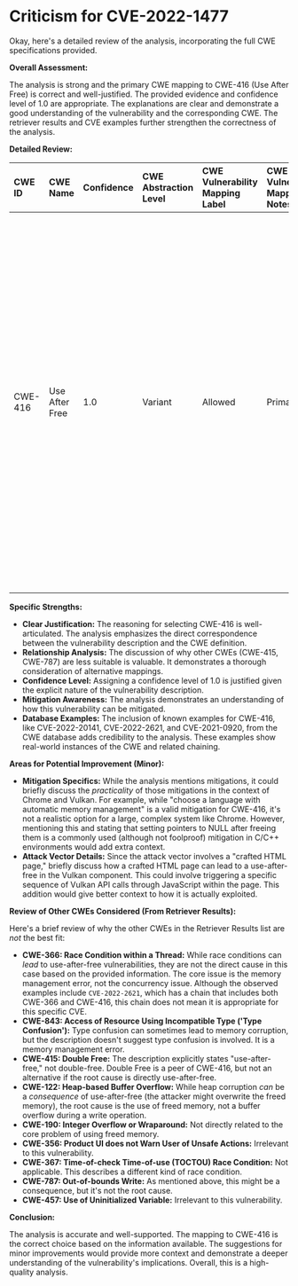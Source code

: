 # Criticism for CVE-2022-1477

Okay, here's a detailed review of the analysis, incorporating the full CWE specifications provided.

**Overall Assessment:**

The analysis is strong and the primary CWE mapping to CWE-416 (Use After Free) is correct and well-justified. The provided evidence and confidence level of 1.0 are appropriate. The explanations are clear and demonstrate a good understanding of the vulnerability and the corresponding CWE. The retriever results and CVE examples further strengthen the correctness of the analysis.

**Detailed Review:**

| CWE ID  | CWE Name        | Confidence | CWE Abstraction Level | CWE Vulnerability Mapping Label | CWE-Vulnerability Mapping Notes | Assessment |
| :-------- | :-------------- | :--------- | :--------------------- | :------------------------------- | :---------------------------------- | :--------- |
| CWE-416 | Use After Free | 1.0      | Variant                | Allowed                        | Primary CWE                         | **Correct**. The vulnerability description clearly indicates a "use-after-free" condition. The root cause analysis in the CVE Reference Links Content Summary and retriever results reinforce this. The Variant level is appropriate. The analysis correctly states that the explicit mention of "use-after-free" makes this the most specific and accurate choice. |

**Specific Strengths:**

*   **Clear Justification:** The reasoning for selecting CWE-416 is well-articulated.  The analysis emphasizes the direct correspondence between the vulnerability description and the CWE definition.
*   **Relationship Analysis:** The discussion of why other CWEs (CWE-415, CWE-787) are less suitable is valuable. It demonstrates a thorough consideration of alternative mappings.
*   **Confidence Level:** Assigning a confidence level of 1.0 is justified given the explicit nature of the vulnerability description.
*   **Mitigation Awareness:** The analysis demonstrates an understanding of how this vulnerability can be mitigated.
*   **Database Examples:** The inclusion of known examples for CWE-416, like CVE-2022-20141, CVE-2022-2621, and CVE-2021-0920, from the CWE database adds credibility to the analysis. These examples show real-world instances of the CWE and related chaining.

**Areas for Potential Improvement (Minor):**

*   **Mitigation Specifics:** While the analysis mentions mitigations, it could briefly discuss the *practicality* of those mitigations in the context of Chrome and Vulkan. For example, while "choose a language with automatic memory management" is a valid mitigation for CWE-416, it's not a realistic option for a large, complex system like Chrome. However, mentioning this and stating that setting pointers to NULL after freeing them is a commonly used (although not foolproof) mitigation in C/C++ environments would add extra context.
*   **Attack Vector Details:** Since the attack vector involves a "crafted HTML page," briefly discuss how a crafted HTML page can lead to a use-after-free in the Vulkan component.  This could involve triggering a specific sequence of Vulkan API calls through JavaScript within the page. This addition would give better context to how it is actually exploited.

**Review of Other CWEs Considered (From Retriever Results):**

Here's a brief review of why the other CWEs in the Retriever Results list are *not* the best fit:

*   **CWE-366: Race Condition within a Thread:** While race conditions can *lead* to use-after-free vulnerabilities, they are not the direct cause in this case based on the provided information. The core issue is the memory management error, not the concurrency issue. Although the observed examples include `CVE-2022-2621`, which has a chain that includes both CWE-366 and CWE-416, this chain does not mean it is appropriate for this specific CVE.
*   **CWE-843: Access of Resource Using Incompatible Type ('Type Confusion'):** Type confusion can sometimes lead to memory corruption, but the description doesn't suggest type confusion is involved. It is a memory management error.
*   **CWE-415: Double Free:** The description explicitly states "use-after-free," not double-free. Double Free is a peer of CWE-416, but not an alternative if the root cause is directly use-after-free.
*   **CWE-122: Heap-based Buffer Overflow:** While heap corruption *can* be a *consequence* of use-after-free (the attacker might overwrite the freed memory), the root cause is the use of freed memory, not a buffer overflow during a write operation.
*   **CWE-190: Integer Overflow or Wraparound:**  Not directly related to the core problem of using freed memory.
*   **CWE-356: Product UI does not Warn User of Unsafe Actions:** Irrelevant to this vulnerability.
*   **CWE-367: Time-of-check Time-of-use (TOCTOU) Race Condition:** Not applicable. This describes a different kind of race condition.
*   **CWE-787: Out-of-bounds Write:** As mentioned above, this might be a consequence, but it's not the root cause.
*   **CWE-457: Use of Uninitialized Variable:** Irrelevant to this vulnerability.

**Conclusion:**

The analysis is accurate and well-supported. The mapping to CWE-416 is the correct choice based on the information available. The suggestions for minor improvements would provide more context and demonstrate a deeper understanding of the vulnerability's implications. Overall, this is a high-quality analysis.